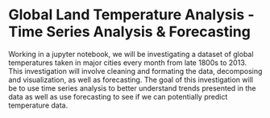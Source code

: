 # Global Land Temperature Analysis - Time Series Analysis & Forecasting
Working in a jupyter notebook, we will be investigating a dataset of global temperatures taken in major cities every month from late 1800s to 2013. This investigation will involve cleaning and formating the data, decomposing and visualization, as well as forecasting. The goal of this investigation will be to use time series analysis to better understand trends presented in the data as well as use forecasting to see if we can potentially predict temperature data.
